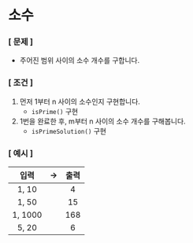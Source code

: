 # 소수

### [ 문제 ]

- 주어진 범위 사이의 소수 개수를 구합니다.

### [ 조건 ]

1. 먼저 1부터 n 사이의 소수인지 구현합니다.
    - `isPrime()` 구현
2. 1번을 완료한 후, m부터 n 사이의 소수 개수를 구해봅니다.
    - `isPrimeSolution()` 구현

### [ 예시 ]

|   입력    | -> | 출력  |
|:-------:|----|:---:|
|  1, 10  |    |  4  |
|  1, 50  |    | 15  |
| 1, 1000 |    | 168 |
|  5, 20  |    |  6  |
